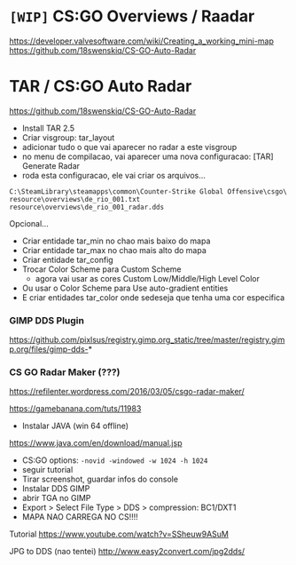 
# `[WIP]` CS:GO Overviews / Raadar

https://developer.valvesoftware.com/wiki/Creating_a_working_mini-map
https://github.com/18swenskiq/CS-GO-Auto-Radar

# TAR / CS:GO Auto Radar
https://github.com/18swenskiq/CS-GO-Auto-Radar
- Install TAR 2.5
- Criar visgroup: tar_layout
- adicionar tudo o que vai aparecer no radar a este visgroup
- no menu de compilacao, vai aparecer uma nova configuracao: [TAR] Generate Radar
- roda esta configuracao, ele vai criar os arquivos...

```
C:\SteamLibrary\steamapps\common\Counter-Strike Global Offensive\csgo\
resource\overviews\de_rio_001.txt
resource\overviews\de_rio_001_radar.dds
```

Opcional...
- Criar entidade tar_min no chao mais baixo do mapa
- Criar entidade tar_max no chao mais alto do mapa
- Criar entidade tar_config
- Trocar Color Scheme para Custom Scheme
  - agora vai usar as cores Custom Low/Middle/High Level Color
- Ou usar o Color Scheme para Use auto-gradient entities
- E criar entidades tar_color onde sedeseja que tenha uma cor especifica



### GIMP DDS Plugin
https://github.com/pixlsus/registry.gimp.org_static/tree/master/registry.gimp.org/files/gimp-dds-*



### CS GO Radar Maker (???)

https://refilenter.wordpress.com/2016/03/05/csgo-radar-maker/

https://gamebanana.com/tuts/11983
- Instalar JAVA (win 64 offline)

https://www.java.com/en/download/manual.jsp
- CS:GO options: `-novid -windowed -w 1024 -h 1024`
- seguir tutorial
- Tirar screenshot, guardar infos do console
- Instalar DDS GIMP
- abrir TGA no GIMP
- Export > Select File Type > DDS > compression: BC1/DXT1
- MAPA NAO CARREGA NO CS!!!!

Tutorial
https://www.youtube.com/watch?v=SSheuw9ASuM

JPG to DDS (nao tentei)
http://www.easy2convert.com/jpg2dds/


